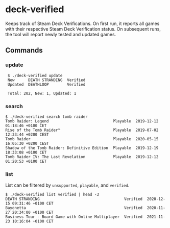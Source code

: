 # deck-verified

Keeps track of Steam Deck Verifications. On first run, it reports all games with
their respective Steam Deck Verification status. On subsequent runs, the tool
will report newly tested and updated games.

## Commands

### update

     $ ./deck-verified update
     New      DEATH STRANDING  Verified
     Updated  DEATHLOOP        Verified

     Total: 202, New: 1, Updated: 1

### search

    $ ./deck-verified search tomb raider
    Tomb Raider: Legend                            Playable  2019-12-12 01:18:46 +0100 CET
    Rise of the Tomb Raider™                       Playable  2019-07-02 12:33:44 +0200 CEST
    Tomb Raider                                    Playable  2020-05-15 16:05:30 +0200 CEST
    Shadow of the Tomb Raider: Definitive Edition  Playable  2019-12-19 18:33:08 +0100 CET
    Tomb Raider IV: The Last Revelation            Playable  2019-12-12 01:20:53 +0100 CET

### list

List can be filtered by `unsupported`, `playable`, and `verified`.

    $ ./deck-verified list verified | head -3
    DEATH STRANDING                                     Verified  2020-12-15 09:31:46 +0100 CET
    Bayonetta                                           Verified  2020-11-27 20:34:00 +0100 CET
    Business Tour - Board Game with Online Multiplayer  Verified  2021-11-23 10:16:04 +0100 CET

